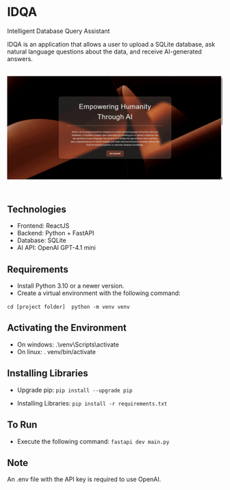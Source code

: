 # IDQA

Intelligent Database Query Assistant

IDQA is an application that allows a user to upload a SQLite database, ask natural language questions about the data, and receive AI-generated answers.

![Ejemplo de uso](https://github.com/jbrussa/IDQA/raw/main/frontend/src/assets/gif-presentation.gif)

## Technologies

- Frontend: ReactJS
- Backend: Python + FastAPI
- Database: SQLite
- AI API: OpenAI GPT-4.1 mini

## Requirements

- Install Python 3.10 or a newer version.
- Create a virtual environment with the following command:

`cd [project folder] 
python -m venv venv`

## Activating the Environment

- On windows: .\venv\Scripts\activate
- On linux: . venv/bin/activate

## Installing Libraries

- Upgrade pip:
  `pip install --upgrade pip`

- Installing Libraries:
  `pip install -r requirements.txt`

## To Run

- Execute the following command:
  `fastapi dev main.py`

## Note

An .env file with the API key is required to use OpenAI.

